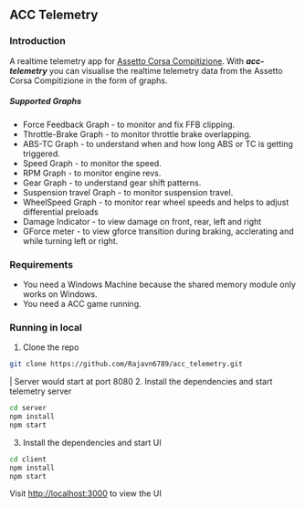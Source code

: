 ## ACC Telemetry
### Introduction
A realtime telemetry app for [Assetto Corsa Compitizione](https://www.assettocorsa.it/competizione/). With ***acc-telemetry*** you can visualise the realtime telemetry data from the Assetto Corsa Compitizione in the form of graphs.

##### Supported Graphs
- Force Feedback Graph -  to monitor and fix FFB clipping.
- Throttle-Brake Graph - to monitor throttle brake overlapping.
- ABS-TC Graph -  to understand when and how long ABS or TC is getting triggered.
- Speed Graph -  to monitor the speed.
- RPM Graph -  to monitor engine revs.
- Gear Graph -  to understand gear shift patterns.
- Suspension travel Graph - to monitor suspension travel.
- WheelSpeed Graph - to monitor rear wheel speeds and helps to adjust differential preloads
- Damage Indicator - to view damage on front, rear, left and right
- GForce meter - to view gforce transition during braking, acclerating and while turning left or right.


### Requirements
- You need a Windows Machine because the shared memory module only works on Windows.
- You need a ACC game running.

### Running in local
1. Clone the repo
```sh
git clone https://github.com/Rajavn6789/acc_telemetry.git
```
| Server would start at port 8080
2. Install the dependencies and start telemetry server
```sh
cd server
npm install
npm start
```

3. Install the dependencies and start UI
```sh
cd client
npm install
npm start
```
Visit [http://localhost:3000](http://localhost:3000) to view the UI
